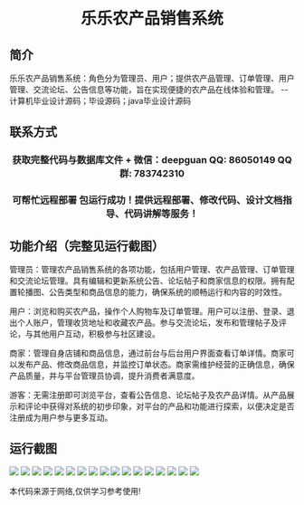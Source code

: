 <p><h1 align="center">乐乐农产品销售系统</h1></p>

## 简介
乐乐农产品销售系统：角色分为管理员、用户；提供农产品管理、订单管理、用户管理、交流论坛、公告信息等功能，旨在实现便捷的农产品在线体验和管理。    --计算机毕业设计源码；毕设源码；java毕业设计源码


## 联系方式
<p><h3 align="center">获取完整代码与数据库文件 + 微信：deepguan QQ: 86050149 QQ群: 783742310</h3></p>
<p><h3 align="center">可帮忙远程部署 包运行成功！提供远程部署、修改代码、设计文档指导、代码讲解等服务！</h3></p>

## 功能介绍（完整见运行截图）
管理员：管理农产品销售系统的各项功能，包括用户管理、农产品管理、订单管理和交流论坛管理。具有编辑和更新系统公告、论坛帖子和商家信息的权限。拥有配置轮播图、公告类型和商品信息的能力，确保系统的顺畅运行和内容的时效性。

用户：浏览和购买农产品，操作个人购物车及订单管理。用户可以注册、登录、退出个人账户，管理收货地址和收藏农产品。参与交流论坛，发布和管理帖子及评论，与其他用户互动，积极参与社区建设。

商家：管理自身店铺和商品信息，通过前台与后台用户界面查看订单详情。商家可以发布产品、修改商品信息，并监控订单状态。商家需维护经营的正确信息，确保产品质量，并与平台管理员协调，提升消费者满意度。

游客：无需注册即可浏览平台，查看公告信息、论坛帖子及农产品详情。从产品展示和评论中获得对系统的初步印象，对平台的产品和功能进行探索，以便决定是否注册成为用户参与更多互动。


## 运行截图
![](img/001.jpg)
![](img/002.jpg)
![](img/003.jpg)
![](img/004.jpg)
![](img/005.jpg)
![](img/006.jpg)
![](img/007.jpg)
![](img/008.jpg)
![](img/009.jpg)
![](img/010.jpg)
![](img/011.jpg)
![](img/012.jpg)
![](img/013.jpg)
![](img/014.jpg)
![](img/015.jpg)
![](img/016.jpg)
![](img/017.jpg)

<p>本代码来源于网络,仅供学习参考使用!</p>
